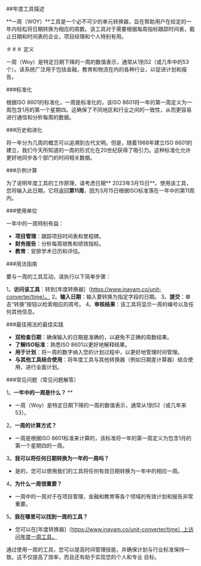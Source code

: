 ##年度工具描述

**一周（WOY）**工具是一个必不可少的单元转换器，旨在帮助用户在给定的一年内轻松将日期转换为相应的周数。该工具对于需要根据每周指标跟踪时间表，截止日期和时间表的企业，项目经理和个人特别有用。

＃＃＃ 定义

一周（Woy）是特定日期下降的一周的数值表示，通常从1到52（或几年中的53个）。该系统广泛用于包括金融，教育和物流在内的各种行业，以促进计划和报告。

###标准化

根据ISO 8601的标准化，一周是标准化的，该ISO 8601将一年的第一周定义为一周包含1月的第一个星期四。这确保了不同地区和行业之间的一致性，从而更容易进行通信和分析每周的数据。

###历史和进化

将一年分为几周的概念可以追溯到古代文明。但是，随着1988年建立ISO 8601的建立，我们今天所知道的一周的形式化在20世纪获得了吸引力。这种标准化允许更好地同步各个部门的时间相关数据。

###示例计算

为了说明年度工具的工作原理，请考虑日期** 2023年3月15日**。使用该工具，您将输入此日期，它将返回**第11周**，因为3月15日根据ISO标准落在一年中的第11周内。

###使用单位

一年中的一周特别有益：

-  **项目管理**：跟踪项目时间表和里程碑。
-  **财务报告**：分析每周销售和绩效指标。
-  **教育**：安排学术日历和评估。

###用法指南

要与一周的工具互动，请执行以下简单步骤：

1。**访问该工具**：转到[年度转换器]（https://www.inayam.co/unit-converter/time）。
2。**输入日期**：输入要转换为指定字段的日期。
3。**提交**：单击“转换”按钮以检索相应的周号。
4。**审核结果**：该工具将显示一周的编号以及任何其他信息。

###最佳用法的最佳实践

-  **双检查日期**：确保输入的日期是准确的，以避免不正确的周数结果。
-  **了解ISO标准**：熟悉ISO 8601以更好地解释结果。
-  **用于计划**：将一周的数字纳入您的计划过程中，以更好地管理时间管理。
-  **与其他工具结合使用**：将年度工具与其他转换器（例如日期差计算器）结合使用，进行全面计划。

###常见问题（常见问题解答）

1。**一年中的一周是什么？** **
- 一周（Woy）是特定日期下降的一周的数值表示，通常从1到52（或几年来53）。

2。**一周的计算方式？**
- 一周是根据ISO 8601标准来计算的，该标准将一年的第一周定义为包含1月的第一个星期四的一周。

3。**我可以将任何日期转换为一年的一周吗？**
- 是的，您可以使用我们的工具将任何有效日期转换为一年中的相应一周。

4。**为什么一周很重要？**
- 一周中的一周对于在项目管理，金融和教育等各个领域的有效计划和报告非常重要。

5。**我在哪里可以找到一周的工具？**
- 您可以在[年度转换器]（https://www.inayam.co/unit-converter/time）上访问年度一周工具。

通过使用一周的工具，您可以提高时间管理技能，并确保计划与行业标准保持一致。这不仅提高了效率，而且还有助于实现您的个人和专业 目标。